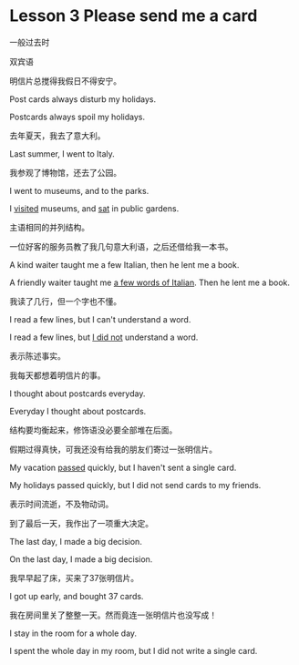 # Lesson 3 Please send me a card

一般过去时

双宾语



明信片总搅得我假日不得安宁。

Post cards always disturb my holidays.

Postcards always spoil my holidays.



去年夏天，我去了意大利。

Last summer, I went to Italy.



我参观了博物馆，还去了公园。

I went to museums, and to the parks.

I <u>visited</u> museums, and <u>sat</u> in public gardens.

主语相同的并列结构。



一位好客的服务员教了我几句意大利语，之后还借给我一本书。

A kind waiter taught me a few Italian, then he lent me a book.

A friendly waiter taught me <u>a few words of Italian</u>. Then he lent me a book.



我读了几行，但一个字也不懂。

I read a few lines, but I can't understand a word.

I read a few lines, but <u>I did not</u> understand a word.

表示陈述事实。



我每天都想着明信片的事。

I thought about postcards everyday.

Everyday I thought about postcards.

结构要均衡起来，修饰语没必要全部堆在后面。



假期过得真快，可我还没有给我的朋友们寄过一张明信片。

My vacation <u>passed</u> quickly, but I haven't sent a single card.

My holidays passed quickly, but I did not send cards to my friends.

表示时间流逝，不及物动词。



到了最后一天，我作出了一项重大决定。

The last day, I made a big decision.

On the last day, I made a big decision.



我早早起了床，买来了37张明信片。

I got up early, and bought 37 cards.



我在房间里关了整整一天。然而竟连一张明信片也没写成！

I stay in the room for a whole day.

I spent the whole day in my room, but I did not write a single card.

